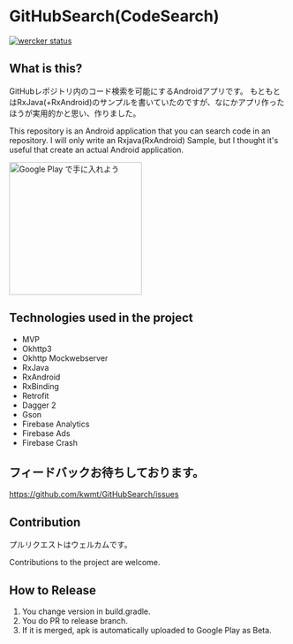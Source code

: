 # GitHubSearch(CodeSearch)

[![wercker status](https://app.wercker.com/status/74b548d085de9c1eb5a42540d5e6239d/m/master "wercker status")](https://app.wercker.com/project/byKey/74b548d085de9c1eb5a42540d5e6239d)

## What is this?
GitHubレポジトリ内のコード検索を可能にするAndroidアプリです。
もともとはRxJava(+RxAndroid)のサンプルを書いていたのですが、なにかアプリ作ったほうが実用的かと思い、作りました。

This repository is an Android application that you can search code in an repository.
I will only write an Rxjava(RxAndroid) Sample, but I thought it's useful that create an actual Android application.

<a href='https://play.google.com/store/apps/details?id=net.kwmt27.codesearch&pcampaignid=pcampaignidMKT-Other-global-all-co-prtnr-py-PartBadge-Mar2515-1'><img alt='Google Play で手に入れよう' src='https://play.google.com/intl/en_us/badges/static/images/badges/ja_badge_web_generic.png' width="240" /></a>

## Technologies used in the project

* MVP
* Okhttp3
* Okhttp Mockwebserver
* RxJava
* RxAndroid
* RxBinding
* Retrofit
* Dagger 2
* Gson
* Firebase Analytics
* Firebase Ads
* Firebase Crash

## フィードバックお待ちしております。
https://github.com/kwmt/GitHubSearch/issues


## Contribution

プルリクエストはウェルカムです。

Contributions to the project are welcome.

## How to Release

1. You change version in build.gradle.
2. You do PR to release branch.
3. If it is merged, apk is automatically uploaded to Google Play as Beta.

